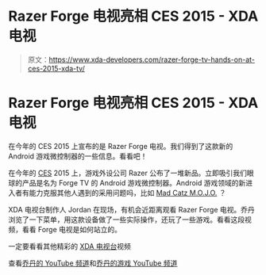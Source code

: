 # Razer Forge 电视亮相 CES 2015 - XDA 电视

> 原文：<https://www.xda-developers.com/razer-forge-tv-hands-on-at-ces-2015-xda-tv/>

# Razer Forge 电视亮相 CES 2015 - XDA 电视

在今年的 CES 2015 上宣布的是 Razer Forge 电视。我们得到了这款新的 Android 游戏微控制器的一些信息。看看吧！

在今年的 [CES](https://www.youtube.com/playlist?list=PLgLZvFga2ml6lBOP-I0DcWhhxrh6UveZa) 2015 上，游戏外设公司 Razer 公布了一堆新品。立即吸引我们眼球的产品是名为 Forge TV 的 Android 游戏微控制器。Android 游戏领域的新进入者有能力克服其他人遇到的采用问题吗，比如 [Mad Catz M.O.J.O.](http://www.xda-developers.com/device-review-mad-catz-m-o-j-o/ "Device Review: Mad Catz M.O.J.O.") ？

XDA 电视台制作人 Jordan 在现场，有机会近距离观看 Razer Forge 电视。乔丹浏览了一下菜单，用这款设备做了一些实际操作，还玩了一些游戏。看看这段视频，看看 Forge 电视是如何站立的。

一定要看看其他精彩的 [XDA 电视台](http://www.xda-developers.com/xda-tv/ "XDA TV")视频

查看[乔丹的 YouTube 频道](http://youtube.com/twildottv "Twil.tv")和[乔丹的游戏 YouTube 频道](http://youtube.com/twilplays "TwilPlays")